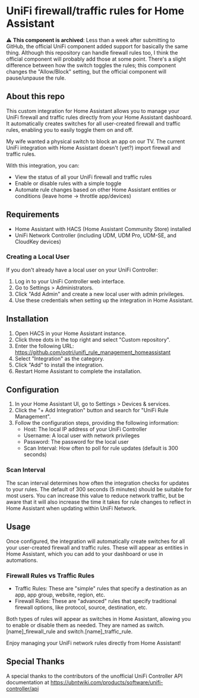 # UniFi firewall/traffic rules for Home Assistant


:warning: **This component is archived**: Less than a week after submitting to GitHub, the official UniFi component added support for basically the same thing. Although this repository can handle firewall rules too, I think the official component will probably add those at some point. There's a slight difference between how the switch toggles the rules; this component changes the "Allow/Block" setting, but the official component will pause/unpause the rule.


## About this repo

This custom integration for Home Assistant allows you to manage your UniFi firewall and traffic rules directly from your Home Assistant dashboard. It automatically creates switches for all user-created firewall and traffic rules, enabling you to easily toggle them on and off.

My wife wanted a physical switch to block an app on our TV. The current UniFi integration with Home Assistant doesn't (yet?) import firewall and traffic rules.

With this integration, you can:
- View the status of all your UniFi firewall and traffic rules
- Enable or disable rules with a simple toggle
- Automate rule changes based on other Home Assistant entities or conditions (leave home -> throttle app/devices)

## Requirements

- Home Assistant with HACS (Home Assistant Community Store) installed
- UniFi Network Controller (including UDM, UDM Pro, UDM-SE, and CloudKey devices)

### Creating a Local User

If you don't already have a local user on your UniFi Controller:

1. Log in to your UniFi Controller web interface.
2. Go to Settings > Administrators.
3. Click "Add Admin" and create a new local user with admin privileges.
4. Use these credentials when setting up the integration in Home Assistant.

## Installation

1. Open HACS in your Home Assistant instance.
2. Click three dots in the top right and select "Custom repository".
3. Enter the following URL: https://github.com/ootri/unifi_rule_management_homeassistant
4. Select "Integration" as the category.
5. Click "Add" to install the integration.
6. Restart Home Assistant to complete the installation.

## Configuration

1. In your Home Assistant UI, go to Settings > Devices & services.
2. Click the "+ Add Integration" button and search for "UniFi Rule Management".
3. Follow the configuration steps, providing the following information:
   - Host: The local IP address of your UniFi Controller
   - Username: A local user with network privileges
   - Password: The password for the local user
   - Scan Interval: How often to poll for rule updates (default is 300 seconds)

### Scan Interval

The scan interval determines how often the integration checks for updates to your rules. The default of 300 seconds (5 minutes) should be suitable for most users. You can increase this value to reduce network traffic, but be aware that it will also increase the time it takes for rule changes to reflect in Home Assistant when updating within UniFi Network.

## Usage

Once configured, the integration will automatically create switches for all your user-created firewall and traffic rules. These will appear as entities in Home Assistant, which you can add to your dashboard or use in automations.

### Firewall Rules vs Traffic Rules

- Traffic Rules: These are "simple" rules that specify a destination as an app, app group, website, region, etc.
- Firewall Rules: These are "advanced" rules that specify traditional firewall options, like protocol, source, destination, etc.

Both types of rules will appear as switches in Home Assistant, allowing you to enable or disable them as needed. They are named as switch.[name]_firewall_rule and switch.[name]_traffic_rule.

Enjoy managing your UniFi network rules directly from Home Assistant!

## Special Thanks

A special thanks to the contributors of the unofficial UniFi Controller API documentation at https://ubntwiki.com/products/software/unifi-controller/api